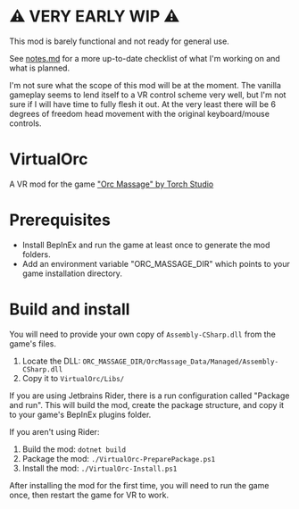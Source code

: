 ﻿# ⚠️ VERY EARLY WIP ⚠️

This mod is barely functional and not ready for general use.

See [notes.md](notes.md) for a more up-to-date checklist of what I'm working on and what is planned.

I'm not sure what the scope of this mod will be at the moment. The vanilla gameplay seems to lend itself
to a VR control scheme very well, but I'm not sure if I will have time to fully flesh it out. At the very least there will
be 6 degrees of freedom head movement with the original keyboard/mouse controls.

# VirtualOrc

A VR mod for the game ["Orc Massage" by Torch Studio](https://store.steampowered.com/app/1129540/Orc_Massage/)


# Prerequisites

- Install BepInEx and run the game at least once to generate the mod folders.
- Add an environment variable "ORC_MASSAGE_DIR" which points to your game installation directory.

# Build and install

You will need to provide your own copy of `Assembly-CSharp.dll` from the game's files. 
1. Locate the DLL: `ORC_MASSAGE_DIR/OrcMassage_Data/Managed/Assembly-CSharp.dll`
2. Copy it to `VirtualOrc/Libs/`

If you are using Jetbrains Rider, there is a run configuration called "Package and run".
This will build the mod, create the package structure, and copy it to your game's BepInEx plugins folder.

If you aren't using Rider:
1. Build the mod: `dotnet build`
2. Package the mod: `./VirtualOrc-PreparePackage.ps1`
3. Install the mod: `./VirtualOrc-Install.ps1`

After installing the mod for the first time, you will need to run the game once, then restart the game for VR to work. 

